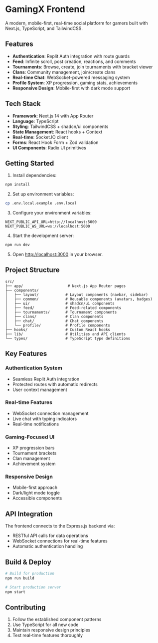# GamingX Frontend

A modern, mobile-first, real-time social platform for gamers built with Next.js, TypeScript, and TailwindCSS.

## Features

- **Authentication**: Replit Auth integration with route guards
- **Feed**: Infinite scroll, post creation, reactions, and comments
- **Tournaments**: Browse, create, join tournaments with bracket viewer
- **Clans**: Community management, join/create clans
- **Real-time Chat**: WebSocket-powered messaging system
- **Profile System**: XP progression, gaming stats, achievements
- **Responsive Design**: Mobile-first with dark mode support

## Tech Stack

- **Framework**: Next.js 14 with App Router
- **Language**: TypeScript
- **Styling**: TailwindCSS + shadcn/ui components
- **State Management**: React hooks + Context
- **Real-time**: Socket.IO client
- **Forms**: React Hook Form + Zod validation
- **UI Components**: Radix UI primitives

## Getting Started

1. Install dependencies:
```bash
npm install
```

2. Set up environment variables:
```bash
cp .env.local.example .env.local
```

3. Configure your environment variables:
```
NEXT_PUBLIC_API_URL=http://localhost:5000
NEXT_PUBLIC_WS_URL=ws://localhost:5000
```

4. Start the development server:
```bash
npm run dev
```

5. Open [http://localhost:3000](http://localhost:3000) in your browser.

## Project Structure

```
src/
├── app/                    # Next.js App Router pages
├── components/            
│   ├── layout/            # Layout components (navbar, sidebar)
│   ├── common/            # Reusable components (avatars, badges)
│   ├── ui/                # shadcn/ui components
│   ├── feed/              # Feed-related components
│   ├── tournaments/       # Tournament components
│   ├── clans/             # Clan components
│   ├── chat/              # Chat components
│   └── profile/           # Profile components
├── hooks/                 # Custom React hooks
├── lib/                   # Utilities and API clients
└── types/                 # TypeScript type definitions
```

## Key Features

### Authentication System
- Seamless Replit Auth integration
- Protected routes with automatic redirects
- User context management

### Real-time Features
- WebSocket connection management
- Live chat with typing indicators
- Real-time notifications

### Gaming-Focused UI
- XP progression bars
- Tournament brackets
- Clan management
- Achievement system

### Responsive Design
- Mobile-first approach
- Dark/light mode toggle
- Accessible components

## API Integration

The frontend connects to the Express.js backend via:
- RESTful API calls for data operations
- WebSocket connections for real-time features
- Automatic authentication handling

## Build & Deploy

```bash
# Build for production
npm run build

# Start production server
npm start
```

## Contributing

1. Follow the established component patterns
2. Use TypeScript for all new code
3. Maintain responsive design principles
4. Test real-time features thoroughly